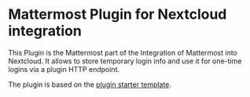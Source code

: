 # Mattermost Plugin for Nextcloud integration
This Plugin is the Mattermost part of the Integration of Mattermost into
Nextcloud. It allows to store temporary login info and use it for one-time
logins via a plugin HTTP endpoint.

The plugin is based on the [plugin starter template](https://github.com/mattermost/mattermost-plugin-starter-template).
